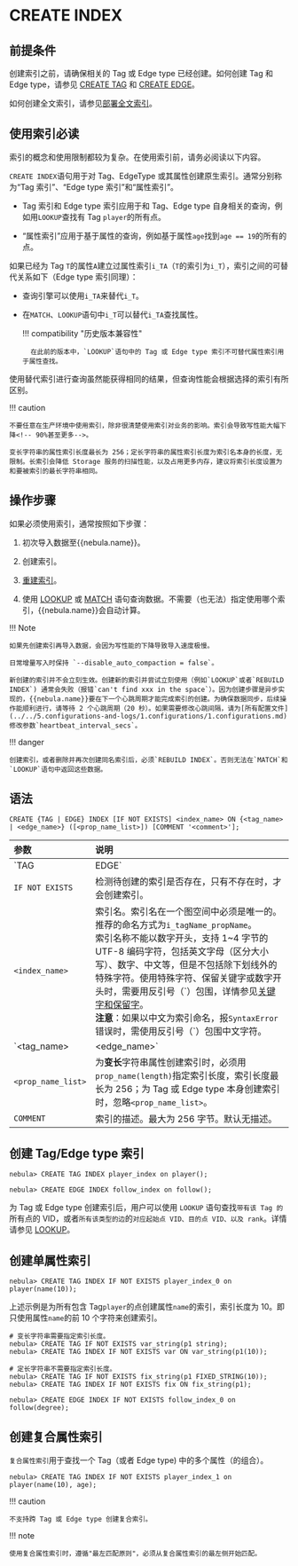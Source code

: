 # CREATE INDEX

## 前提条件

创建索引之前，请确保相关的 Tag 或 Edge type 已经创建。如何创建 Tag 和 Edge type，请参见 [CREATE TAG](../10.tag-statements/1.create-tag.md) 和 [CREATE EDGE](../11.edge-type-statements/1.create-edge.md)。

如何创建全文索引，请参见[部署全文索引](../../4.deployment-and-installation/6.deploy-text-based-index/2.deploy-es.md)。

## 使用索引必读

索引的概念和使用限制都较为复杂。在使用索引前，请务必阅读以下内容。

`CREATE INDEX`语句用于对 Tag、EdgeType 或其属性创建原生索引。通常分别称为“Tag 索引”、“Edge type 索引”和“属性索引”。

- Tag 索引和 Edge type 索引应用于和 Tag、Edge type 自身相关的查询，例如用`LOOKUP`查找有 Tag `player`的所有点。

- “属性索引”应用于基于属性的查询，例如基于属性`age`找到`age == 19`的所有的点。

如果已经为 Tag `T`的属性`A`建立过属性索引`i_TA`（`T`的索引为`i_T`），索引之间的可替代关系如下（Edge type 索引同理）：

- 查询引擎可以使用`i_TA`来替代`i_T`。

- 在`MATCH`、`LOOKUP`语句中`i_T`可以替代`i_TA`查找属性。

  !!! compatibility "历史版本兼容性"

        在此前的版本中，`LOOKUP`语句中的 Tag 或 Edge type 索引不可替代属性索引用于属性查找。

使用替代索引进行查询虽然能获得相同的结果，但查询性能会根据选择的索引有所区别。

!!! caution

    不要任意在生产环境中使用索引，除非很清楚使用索引对业务的影响。索引会导致写性能大幅下降<!-- 90%甚至更多-->。
    
    变长字符串的属性索引长度最长为 256；定长字符串的属性索引长度为索引名本身的长度，无限制。长索引会降低 Storage 服务的扫描性能，以及占用更多内存，建议将索引长度设置为和要被索引的最长字符串相同。

## 操作步骤

如果必须使用索引，通常按照如下步骤：

1. 初次导入数据至{{nebula.name}}。

2. 创建索引。

3. [重建索引](4.rebuild-native-index.md)。

4. 使用 [LOOKUP](../7.general-query-statements/5.lookup.md) 或 [MATCH](../7.general-query-statements/2.match.md) 语句查询数据。不需要（也无法）指定使用哪个索引，{{nebula.name}}会自动计算。

!!! Note

    如果先创建索引再导入数据，会因为写性能的下降导致导入速度极慢。

    日常增量写入时保持 `--disable_auto_compaction = false`。

    新创建的索引并不会立刻生效。创建新的索引并尝试立刻使用（例如`LOOKUP`或者`REBUILD INDEX`) 通常会失败（报错`can't find xxx in the space`）。因为创建步骤是异步实现的，{{nebula.name}}要在下一个心跳周期才能完成索引的创建。为确保数据同步，后续操作能顺利进行，请等待 2 个心跳周期（20 秒）。如果需要修改心跳间隔，请为[所有配置文件](../../5.configurations-and-logs/1.configurations/1.configurations.md)修改参数`heartbeat_interval_secs`。

!!! danger

    创建索引，或者删除并再次创建同名索引后，必须`REBUILD INDEX`。否则无法在`MATCH`和`LOOKUP`语句中返回这些数据。

## 语法

```ngql
CREATE {TAG | EDGE} INDEX [IF NOT EXISTS] <index_name> ON {<tag_name> | <edge_name>} ([<prop_name_list>]) [COMMENT '<comment>'];
```

|参数|说明|
|:---|:---|
|`TAG | EDGE`| 指定要创建的索引类型。|
|`IF NOT EXISTS`|检测待创建的索引是否存在，只有不存在时，才会创建索引。|
|`<index_name>`|索引名。索引名在一个图空间中必须是唯一的。推荐的命名方式为`i_tagName_propName`。<br/>索引名称不能以数字开头，支持 1~4 字节的 UTF-8 编码字符，包括英文字母（区分大小写）、数字、中文等，但是不包括除下划线外的特殊字符。使用特殊字符、保留关键字或数字开头时，需要用反引号（\`）包围，详情参见[关键字和保留字](../../3.ngql-guide/1.nGQL-overview/keywords-and-reserved-words.md)。<br/>**注意**：如果以中文为索引命名，报`SyntaxError`错误时，需使用反引号（\`）包围中文字符。|
|`<tag_name> | <edge_name>`|指定索引关联的 Tag 或 Edge 名称。|
|`<prop_name_list>`|为**变长**字符串属性创建索引时，必须用`prop_name(length)`指定索引长度，索引长度最长为 256；为 Tag 或 Edge type 本身创建索引时，忽略`<prop_name_list>`。|
|`COMMENT`|索引的描述。最大为 256 字节。默认无描述。|

## 创建 Tag/Edge type 索引

```ngql
nebula> CREATE TAG INDEX player_index on player();
```

```ngql
nebula> CREATE EDGE INDEX follow_index on follow();
```

为 Tag 或 Edge type 创建索引后，用户可以使用 `LOOKUP` 语句查找`带有该 Tag 的`所有点的 VID，或者`所有该类型的边`的`对应起始点 VID、目的点 VID、以及 rank`。详情请参见 [LOOKUP](../7.general-query-statements/5.lookup.md)。

## 创建单属性索引

```ngql
nebula> CREATE TAG INDEX IF NOT EXISTS player_index_0 on player(name(10));
```

上述示例是为所有包含 Tag`player`的点创建属性`name`的索引，索引长度为 10。即只使用属性`name`的前 10 个字符来创建索引。

```ngql
# 变长字符串需要指定索引长度。
nebula> CREATE TAG IF NOT EXISTS var_string(p1 string);
nebula> CREATE TAG INDEX IF NOT EXISTS var ON var_string(p1(10));

# 定长字符串不需要指定索引长度。
nebula> CREATE TAG IF NOT EXISTS fix_string(p1 FIXED_STRING(10));
nebula> CREATE TAG INDEX IF NOT EXISTS fix ON fix_string(p1);
```

```ngql
nebula> CREATE EDGE INDEX IF NOT EXISTS follow_index_0 on follow(degree);
```

## 创建复合属性索引

`复合属性索引`用于查找一个 Tag（或者 Edge type) 中的多个属性（的组合）。

```ngql
nebula> CREATE TAG INDEX IF NOT EXISTS player_index_1 on player(name(10), age);
```

!!! caution
   
    不支持跨 Tag 或 Edge type 创建复合索引。
    
!!! note
   
    使用复合属性索引时，遵循"最左匹配原则"，必须从复合属性索引的最左侧开始匹配。
<!--    
    需要注意的是：
    
    - 如果`LOOKUP`语句没有匹配复合属性索引，会退化为全表扫描。
    
    - 如果`MATCH`语句没有匹配复合属性索引，会返回报错。
    
    请参见下方示例。

    ```ngql
    # 为标签 t 的前三个属性创建复合属性索引。
    nebula> CREATE TAG INDEX example_index ON TAG t(p1, p2, p3);

    # 注意：无法匹配到索引，因为不是从 p1 开始，会返回找不到有效索引的报错。
    nebula> MATCH (v:t) WHERE t.p2 == 2 and t.p3 == 3; 
    
    # 注意：无法匹配到索引，但是退化为全表扫描进行查询。
    nebula> LOOKUP ON t2 where t.p2 == 2;

    # 可以匹配到索引。
    nebula> MATCH (v:t) WHERE t.p1 == 1;  
    # 可以匹配到索引，因为 p1 和 p2 是连续的。
    nebula> MATCH (v:t) WHERE t.p1 == 1 and t.p2 == 2;  
    # 可以匹配到索引，因为 p1、p2、p3 是连续的。
    nebula> MATCH (v:t) WHERE t.p1 == 1 and t.p2 == 2 and t.p3 == 3; 
    ```
-->
